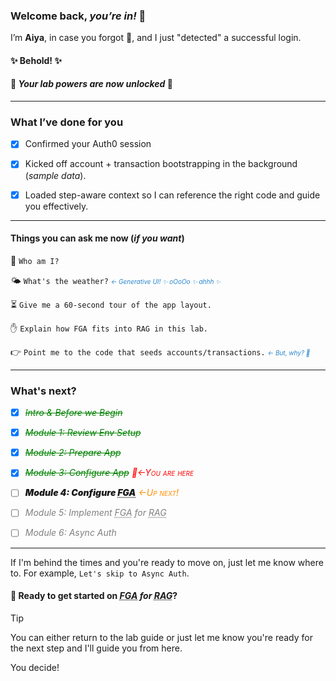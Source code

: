 ### Welcome back, *you’re in!* 🙌

I’m **Aiya**, in case you forgot 🤭, and I just "detected" a successful login.

#### ✨ Behold! ✨
#### 🙌 _Your lab powers are now **unlocked**_ 🙌

---

### What I’ve done for you

- [x] Confirmed your Auth0 session

- [x] Kicked off account + transaction bootstrapping in the background (*sample data*).

- [x] Loaded step-aware context so I can reference the right code and guide you effectively.

---
#### Things you can ask me now (_if you want_)

🤷 `Who am I?`

🌤️ `What's the weather?` <span style='font-size: 10px; color: #2986cc'>_← Generative UI! ✨ oOoOo ✨ ahhh ✨_</span>

⏳ `Give me a 60-second tour of the app layout.`

✋ `Explain how FGA fits into RAG in this lab.`

👉 `Point me to the code that seeds accounts/transactions.` <span style='font-size: 10px; color: #2986cc'>_← But, why? 🙈_</span>

---
### What's next?

- [x] <span style="color: green">~~_Intro & Before we Begin_~~</span>

- [x] <span style="color: green">~~_Module 1: Review Env Setup_~~</span>

- [x] <span style='color: green;'>~~_Module 2: Prepare App_~~</span>

- [x] <span style="color: green;">~~_Module 3: Configure App_~~</span> _<span style='color: red; font-variant: small-caps'>📍←You are here</span>_


- [ ] <span style='font-weight: 900'>_Module 4: Configure <abbr title="Fine-grained Authorization">FGA</abbr>_</span> _<span style='color: darkorange; font-variant: small-caps'>←Up next!</span>_

- [ ] <span style='color: gray'>_Module 5: Implement <abbr title="Fine-grained Authorization">FGA</abbr> for <abbr title="Retrieval-Augmented Generation">RAG</abbr>_</span>

- [ ] <span style='color: gray'>_Module 6: Async Auth_</span>

---

If I'm behind the times and you're ready to move on, just let me know where to. For example, `Let's skip to Async Auth`.

#### 🚀 Ready to get started on _<abbr title="Fine-grained Authorization">FGA</abbr> for <abbr title="Retrieval-Augmented Generation">RAG</abbr>_?

> [!TIP]
> You can either return to the lab guide or just let me know you're ready for the next step and I'll guide you from here.
>
> You decide!
